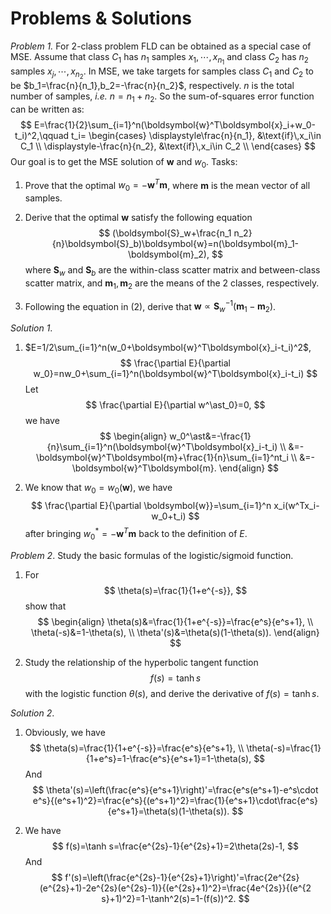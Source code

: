 # Problems & Solutions

*Problem 1.* For 2-class problem FLD can be obtained as a special case of MSE. Assume that class $C_1$ has $n_1$ samples $x_1, \cdots, x_{n_1}$ and class $C_2$ has $n_2$ samples $x_j,\cdots,x_{n_2}$. In MSE, we take targets for samples class $C_1$ and $C_2$ to be $b_1=\frac{n}{n_1},b_2=-\frac{n}{n_2}$, respectively. $n$ is the total number of samples, *i.e.* $n=n_1+n_2$. So the sum-of-squares error function can be written as:
$$
E=\frac{1}{2}\sum_{i=1}^n(\boldsymbol{w}^T\boldsymbol{x}_i+w_0-t_i)^2,\qquad
t_i=
\begin{cases}
\displaystyle\frac{n}{n_1}, &\text{if}\,x_i\in C_1 \\
\displaystyle-\frac{n}{n_2}, &\text{if}\,x_i\in C_2 \\
\end{cases}
$$
Our goal is to get the MSE solution of $\boldsymbol{w}$ and $w_0$. Tasks:

1. Prove that the optimal $w_0=-\boldsymbol{w}^T\boldsymbol{m}$, where $\boldsymbol{m}$ is the mean vector of all samples.

2. Derive that the optimal $\boldsymbol{w}$ satisfy the following equation
   $$
   (\boldsymbol{S}_w+\frac{n_1 n_2}{n}\boldsymbol{S}_b)\boldsymbol{w}=n(\boldsymbol{m}_1-\boldsymbol{m}_2),
   $$
   where $\boldsymbol{S}_w$ and $\boldsymbol{S}_b$ are the within-class scatter matrix and between-class scatter matrix, and $\boldsymbol{m}_1, \boldsymbol{m}_2$ are the means of the 2 classes, respectively.

3. Following the equation in (2), derive that $\boldsymbol{w}\propto\boldsymbol{S}_w^{-1}(\boldsymbol{m}_1-\boldsymbol{m}_2)$.

*Solution 1*.

1. $E=1/2\sum_{i=1}^n(w_0+\boldsymbol{w}^T\boldsymbol{x}_i-t_i)^2$,
   $$
   \frac{\partial E}{\partial w_0}=nw_0+\sum_{i=1}^n(\boldsymbol{w}^T\boldsymbol{x}_i-t_i)
   $$
   Let
   $$
   \frac{\partial E}{\partial w^\ast_0}=0,
   $$
   we have
   $$
   \begin{align}
   w_0^\ast&=-\frac{1}{n}\sum_{i=1}^n(\boldsymbol{w}^T\boldsymbol{x}_i-t_i) \\
   &=-\boldsymbol{w}^T\boldsymbol{m}+\frac{1}{n}\sum_{i=1}^nt_i \\
   &=-\boldsymbol{w}^T\boldsymbol{m}.
   \end{align}
   $$

2. We know that $w_0=w_0(\boldsymbol w)$, we have
   $$
   \frac{\partial E}{\partial \boldsymbol{w}}=\sum_{i=1}^n x_i(w^Tx_i-w_0+t_i)
   $$
   after bringing $w_0^\ast=-\boldsymbol{w}^T\boldsymbol{m}$ back to the definition of $E$.
   
   





*Problem 2*. Study the basic formulas of the logistic/sigmoid function.

1. For
   $$
   \theta(s)=\frac{1}{1+e^{-s}},
   $$
   show that
   $$
   \begin{align}
   \theta(s)&=\frac{1}{1+e^{-s}}=\frac{e^s}{e^s+1}, \\
   \theta(-s)&=1-\theta(s), \\
   \theta'(s)&=\theta(s)(1-\theta(s)).
   \end{align}
   $$

2. Study the relationship of the hyperbolic tangent function
   $$
   f(s)=\tanh s
   $$
   with the logistic function $\theta(s)$, and derive the derivative of $f(s)=\tanh s$.

*Solution 2*. 

1. Obviously, we have
   $$
   \theta(s)=\frac{1}{1+e^{-s}}=\frac{e^s}{e^s+1}, \\
   \theta(-s)=\frac{1}{1+e^s}=1-\frac{e^s}{e^s+1}=1-\theta(s),
   $$
   And
   $$
   \theta'(s)=\left(\frac{e^s}{e^s+1}\right)'=\frac{e^s(e^s+1)-e^s\cdot e^s}{(e^s+1)^2}=\frac{e^s}{(e^s+1)^2}=\frac{1}{e^s+1}\cdot\frac{e^s}{e^s+1}=\theta(s)(1-\theta(s)).
   $$

2. We have
   $$
   f(s)=\tanh s=\frac{e^{2s}-1}{e^{2s}+1}=2\theta(2s)-1,
   $$
   And
   $$
   f'(s)=\left(\frac{e^{2s}-1}{e^{2s}+1}\right)'=\frac{2e^{2s}(e^{2s}+1)-2e^{2s}(e^{2s}-1)}{(e^{2s}+1)^2}=\frac{4e^{2s}}{(e^{2 s}+1)^2}=1-\tanh^2(s)=1-(f(s))^2.
   $$
